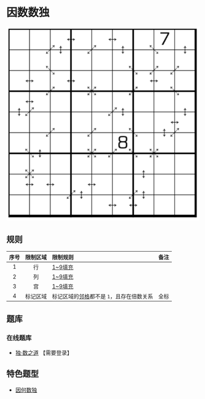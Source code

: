 # 因数数独
<!-- START doctoc generated TOC please keep comment here to allow auto update -->
<!-- DON'T EDIT THIS SECTION, INSTEAD RE-RUN doctoc TO UPDATE -->

<!-- END doctoc generated TOC please keep comment here to allow auto update -->

![题](../../../../../images/sudoku/因数数独.png)

## 规则

| 序号  | 限制区域 | 限制规则                     | 备注  |
|:---:|:----:|:-------------------------|:---:|
|  1  |  行   | [1~9填充]                  |     |
|  2  |  列   | [1~9填充]                  |     |
|  3  |  宫   | [1~9填充]                  |     |
|  4  | 标记区域 | 标记区域的[邻格]都不是 `1`，且存在倍数关系 | 全标  |

## 题库

### 在线题库

- [独·数之道](http://www.sudokufans.org.cn/lx/game.index.php?type=29) 【需要登录】

## 特色题型

- [因何数独](因何数独.md)

[1~9填充]: ../../../../../rules/rules.md#1to9填充
[邻格]: ../../../../../rules/rules.md#邻格
